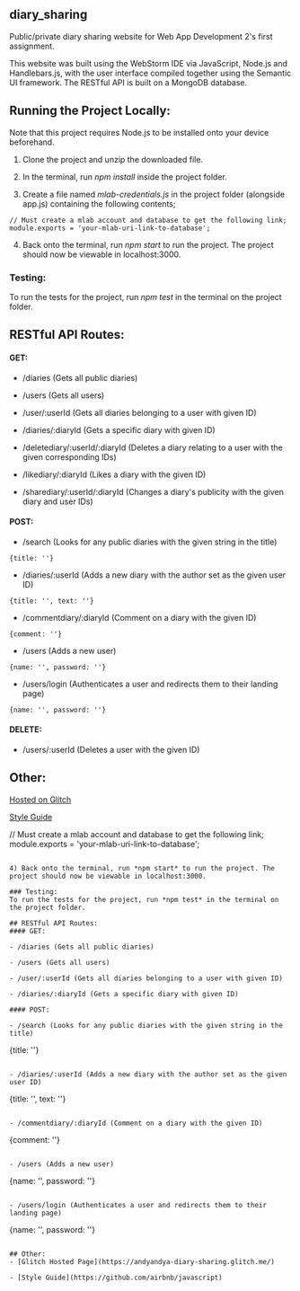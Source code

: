 ## diary_sharing
Public/private diary sharing website for Web App Development 2's first assignment.

This website was built using the WebStorm IDE via JavaScript, Node.js and Handlebars.js, with the user interface compiled together using the Semantic UI framework. The RESTful API is built on a MongoDB database.

## Running the Project Locally:
Note that this project requires Node.js to be installed onto your device beforehand.

1) Clone the project and unzip the downloaded file.

2) In the terminal, run *npm install* inside the project folder.

3) Create a file named *mlab-credentials.js* in the project folder (alongside app.js) containing the following contents;
```
// Must create a mlab account and database to get the following link;
module.exports = 'your-mlab-uri-link-to-database';
```

4) Back onto the terminal, run *npm start* to run the project. The project should now be viewable in localhost:3000.

### Testing:
To run the tests for the project, run *npm test* in the terminal on the project folder.

## RESTful API Routes:
#### GET:

- /diaries (Gets all public diaries)

- /users (Gets all users)

- /user/:userId (Gets all diaries belonging to a user with given ID)

- /diaries/:diaryId (Gets a specific diary with given ID)

- /deletediary/:userId/:diaryId (Deletes a diary relating to a user with the given corresponding IDs)

- /likediary/:diaryId (Likes a diary with the given ID)

- /sharediary/:userId/:diaryId (Changes a diary's publicity with the given diary and user IDs)

#### POST:

- /search (Looks for any public diaries with the given string in the title)
```
{title: ''}
```

- /diaries/:userId (Adds a new diary with the author set as the given user ID)
```
{title: '', text: ''}
```

- /commentdiary/:diaryId (Comment on a diary with the given ID)
```
{comment: ''}
```

- /users (Adds a new user)
```
{name: '', password: ''}
```

- /users/login (Authenticates a user and redirects them to their landing page)
```
{name: '', password: ''}
```

#### DELETE:

- /users/:userId (Deletes a user with the given ID)

## Other:
[Hosted on Glitch](https://andyandya-diary-sharing.glitch.me/)

[Style Guide](https://github.com/airbnb/javascript)

// Must create a mlab account and database to get the following link;
module.exports = 'your-mlab-uri-link-to-database';
```

4) Back onto the terminal, run *npm start* to run the project. The project should now be viewable in localhost:3000.

### Testing:
To run the tests for the project, run *npm test* in the terminal on the project folder.

## RESTful API Routes:
#### GET:

- /diaries (Gets all public diaries)

- /users (Gets all users)

- /user/:userId (Gets all diaries belonging to a user with given ID)

- /diaries/:diaryId (Gets a specific diary with given ID)

#### POST:

- /search (Looks for any public diaries with the given string in the title)
```
{title: ''}
```

- /diaries/:userId (Adds a new diary with the author set as the given user ID)
```
{title: '', text: ''}
```

- /commentdiary/:diaryId (Comment on a diary with the given ID)
```
{comment: ''}
```

- /users (Adds a new user)
```
{name: '', password: ''}
```

- /users/login (Authenticates a user and redirects them to their landing page)
```
{name: '', password: ''}
```

## Other:
- [Glitch Hosted Page](https://andyandya-diary-sharing.glitch.me/)

- [Style Guide](https://github.com/airbnb/javascript)
